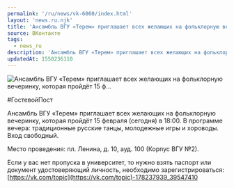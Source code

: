 ```yaml
---
permalink: '/ru/news/vk-6060/index.html'
layout: 'news.ru.njk'
title: 'Ансамбль ВГУ «Терем» приглашает всех желающих на фольклорную вечеринку, которая пройдёт 15 ф'
source: ВКонтакте
tags:
  - news_ru
description: 'Ансамбль ВГУ «Терем» приглашает всех желающих на фольклорную вечеринку, которая пройдёт 15 ф…'
updatedAt: 1550236110
---
```

![Ансамбль ВГУ «Терем» приглашает всех желающих на фольклорную вечеринку, которая пройдёт 15 ф…](https://sun9-70.userapi.com/impf/c845324/v845324065/1add45/WMfbUoVbRd4.jpg?size=960x480&quality=96&proxy=1&sign=28a5a7d82e360b2fb232699bd4544a2d&c_uniq_tag=wrUybZ282h0v6snrRGFNaEmgo0Y7qGzZdoTaIoGcKoA&type=album)

#ГостевойПост

Ансамбль ВГУ «Терем» приглашает всех желающих на фольклорную вечеринку, которая пройдёт 15 февраля (сегодня) в 18:00. В программе вечера: традиционные русские танцы, молодежные игры и хороводы. Вход свободный.

Место проведения: пл. Ленина, д. 10, ауд. 100 (Корпус ВГУ №2).

Если у вас нет пропуска в университет, то нужно взять паспорт или документ удостоверяющий личность, необходимо зарегистрироваться:
[https://vk.com/topic](https://vk.com/topic)-178237939_39547410
